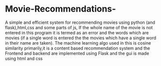 # Movie-Recommendations-
A simple and efficient system for recommending movies using python (and flask),html,css and some parts of js,
 If the whole name of the movie is not entered in this program it is termed as an error and the words which are movies (if a single word is entered the the movies which have a single word in their name are taken). 
 The machine learning algo used in this is cosine similarity primarily,it is a content based recommendation system and the Frontend and backend are implemented using Flask and the gui is made using html and css

